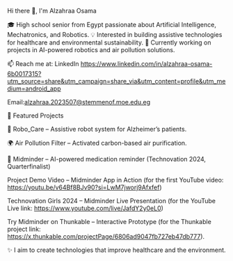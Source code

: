 Hi there 👋, I'm Alzahraa Osama

🎓 High school senior from Egypt passionate about Artificial Intelligence, Mechatronics, and Robotics.
💡 Interested in building assistive technologies for healthcare and environmental sustainability.
🔭 Currently working on projects in AI-powered robotics and air pollution solutions.

📫 Reach me at: LinkedIn https://www.linkedin.com/in/alzahraa-osama-6b0017315?utm_source=share&utm_campaign=share_via&utm_content=profile&utm_medium=android_app  

 Email:alzahraa.2023507@stemmenof.moe.edu.eg 

🚀 Featured Projects

🤖 Robo_Care – Assistive robot system for Alzheimer’s patients.

🌍 Air Pollution Filter – Activated carbon-based air purification.

📱 Midminder – AI-powered medication reminder (Technovation 2024, Quarterfinalist)

Project Demo Video – Midminder App in Action 
(for the first YouTube video: https://youtu.be/v64Bf8BJv90?si=LwM7jworj9Afxfef) 

Technovation Girls 2024 – Midminder Live Presentation 
(for the YouTube Live link: https://www.youtube.com/live/JafdY2y0eL0) 

Try Midminder on Thunkable – Interactive Prototype 
(for the Thunkable project link: https://x.thunkable.com/projectPage/6806ad9047fb727eb47db777).


✨ I aim to create technologies that improve healthcare and the environment.
